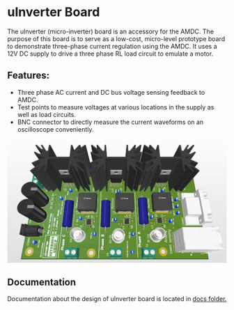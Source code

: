 # uInverter Board

The uInverter (micro-inverter) board is an accessory for the AMDC. The purpose of this board is to serve as a low-cost, micro-level prototype board to demonstrate three-phase current regulation using the AMDC. It uses a 12V DC supply to drive a three phase RL load circuit to emulate a motor.   

## Features:    
- Three phase AC current and DC bus voltage sensing feedback to AMDC.   
- Test points to measure voltages at various locations in the supply as well as load circuits.   
- BNC connector to directly measure the current waveforms on an oscilloscope conveniently.    


![PCB 3D](REV20210506A/snapshots/uInverter3D_02.JPG)

## Documentation

Documentation about the design of uInverter board is located in [docs folder.](docs/)
